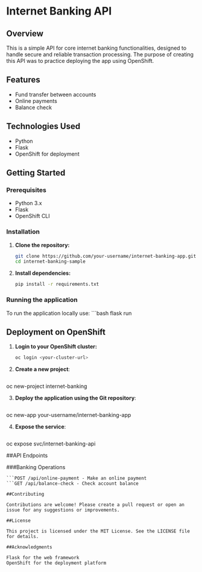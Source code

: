 # Internet Banking API

## Overview
This is a simple API for core internet banking functionalities, designed to handle secure and reliable transaction processing. The purpose of creating this API was to practice deploying the app using OpenShift.

## Features

- Fund transfer between accounts
- Online payments
- Balance check

## Technologies Used
- Python
- Flask
- OpenShift for deployment


## Getting Started

### Prerequisites
- Python 3.x
- Flask
- OpenShift CLI

### Installation

1. **Clone the repository:**
   ```bash
   git clone https://github.com/your-username/internet-banking-app.git
   cd internet-banking-sample

2. **Install dependencies:**
   ```bash
   pip install -r requirements.txt
   

### Running the application

To run the application locally use:
    ```bash
flask run

## Deployment on OpenShift

1. **Login to your OpenShift cluster:**
   ```bash
   oc login <your-cluster-url>

2. **Create a new project**:
   ```bash
oc new-project internet-banking

3. **Deploy the application using the Git repository**:
   ```bash
oc new-app your-username/internet-banking-app

4. **Expose the service**:
   ```bash
oc expose svc/internet-banking-api

##API Endpoints

###Banking Operations
```POST /api/fund-transfer - Transfer funds between accounts
```POST /api/online-payment - Make an online payment
```GET /api/balance-check - Check account balance

##Contributing

Contributions are welcome! Please create a pull request or open an issue for any suggestions or improvements.

##License

This project is licensed under the MIT License. See the LICENSE file for details.

##Acknowledgments

Flask for the web framework
OpenShift for the deployment platform

